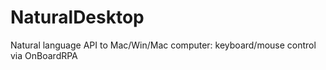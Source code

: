 # NaturalDesktop
Natural language API to Mac/Win/Mac computer: keyboard/mouse control via OnBoardRPA
